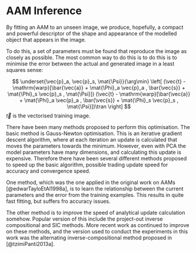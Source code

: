 # AAM Inference

By fitting an AAM to an unseen image, we produce, hopefully, a compact and
powerful descriptor of the shape and appearance of the modelled object that
appears in the image.

To do this, a set of parameters must be found that reproduce the image as
closely as possible. The most common way to do this is to do this is to minimise
the error between the actual and generated image in a least squares sense:

$$ 
\underset{\vec{p}_a, \vec{p}_s, \mat{\Psi}}{\arg\min}
\left[ 
(\vec{t} - \mathrm{warp}[\bar{\vec{a}} + \mat{\Phi}_a \vec{p}_a ,
\bar{\vec{s}} + \mat{\Phi}_s \vec{p}_s , \mat{\Psi}])
(\vec{t} - \mathrm{warp}[\bar{\vec{a}} + \mat{\Phi}_a \vec{p}_a ,
\bar{\vec{s}} + \mat{\Phi}_s \vec{p}_s , \mat{\Psi}])\tran
\right]
$$
$\vec{t}$ is the vectorised training image.

There have been many methods proposed to perform this optimisation. The basic
method is Gauss-Newton optimisation. This is an iterative gradient descent
algorithm, where at each iteration an update is calculated that moves the
parameters towards the minimum. However, even with PCA the model parameters have
many dimensions, and calculating this update is expensive. Therefore there have
been several different methods proposed to speed up the basic algorithm,
possible trading update speed for accuracy and convergence speed.

One method, which was the one applied in the original work on AAMs
[@edwarTayloEtAl1998a], is to learn the relationship between the current
parameters and the error from the training examples. This results in quite fast
fitting, but suffers fro accuracy issues.

The other method is to improve the speed of analytical update calculation
somehow. Popular version of this include the project-out inverse compositional
and SIC methods. More recent work as continued to improve on these methods, and
the version used to conduct the experiments in this work was the alternating
inverse-compositional method proposed in [@tzimiPanti2013a].
